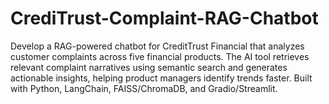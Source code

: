# CrediTrust-Complaint-RAG-Chatbot
Develop a RAG-powered chatbot for CreditTrust Financial that analyzes customer complaints across five financial products. The AI tool retrieves relevant complaint narratives using semantic search and generates actionable insights, helping product managers identify trends faster. Built with Python, LangChain, FAISS/ChromaDB, and Gradio/Streamlit.
